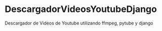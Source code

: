 # DescargadorVideosYoutubeDjango
Descargador de Videos de Youtube utilizando ffmpeg, pytube y django

